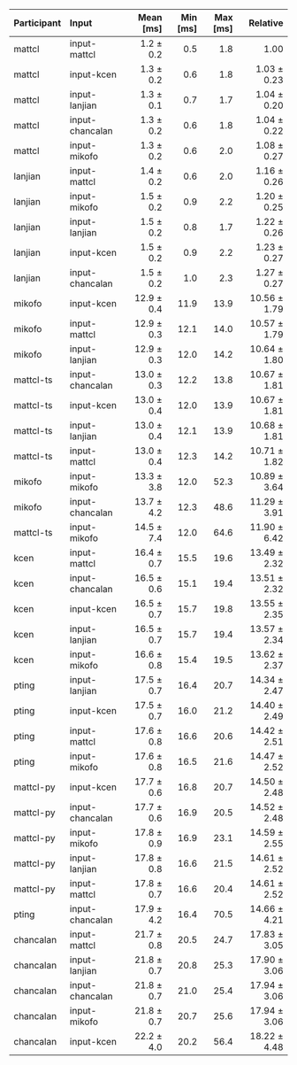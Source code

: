 | Participant | Input | Mean [ms] | Min [ms] | Max [ms] | Relative |
|:---|:---|---:|---:|---:|---:|
| mattcl | input-mattcl | 1.2 ± 0.2 | 0.5 | 1.8 | 1.00 |
| mattcl | input-kcen | 1.3 ± 0.2 | 0.6 | 1.8 | 1.03 ± 0.23 |
| mattcl | input-lanjian | 1.3 ± 0.1 | 0.7 | 1.7 | 1.04 ± 0.20 |
| mattcl | input-chancalan | 1.3 ± 0.2 | 0.6 | 1.8 | 1.04 ± 0.22 |
| mattcl | input-mikofo | 1.3 ± 0.2 | 0.6 | 2.0 | 1.08 ± 0.27 |
| lanjian | input-mattcl | 1.4 ± 0.2 | 0.6 | 2.0 | 1.16 ± 0.26 |
| lanjian | input-mikofo | 1.5 ± 0.2 | 0.9 | 2.2 | 1.20 ± 0.25 |
| lanjian | input-lanjian | 1.5 ± 0.2 | 0.8 | 1.7 | 1.22 ± 0.26 |
| lanjian | input-kcen | 1.5 ± 0.2 | 0.9 | 2.2 | 1.23 ± 0.27 |
| lanjian | input-chancalan | 1.5 ± 0.2 | 1.0 | 2.3 | 1.27 ± 0.27 |
| mikofo | input-kcen | 12.9 ± 0.4 | 11.9 | 13.9 | 10.56 ± 1.79 |
| mikofo | input-mattcl | 12.9 ± 0.3 | 12.1 | 14.0 | 10.57 ± 1.79 |
| mikofo | input-lanjian | 12.9 ± 0.3 | 12.0 | 14.2 | 10.64 ± 1.80 |
| mattcl-ts | input-chancalan | 13.0 ± 0.3 | 12.2 | 13.8 | 10.67 ± 1.81 |
| mattcl-ts | input-kcen | 13.0 ± 0.4 | 12.0 | 13.9 | 10.67 ± 1.81 |
| mattcl-ts | input-lanjian | 13.0 ± 0.4 | 12.1 | 13.9 | 10.68 ± 1.81 |
| mattcl-ts | input-mattcl | 13.0 ± 0.4 | 12.3 | 14.2 | 10.71 ± 1.82 |
| mikofo | input-mikofo | 13.3 ± 3.8 | 12.0 | 52.3 | 10.89 ± 3.64 |
| mikofo | input-chancalan | 13.7 ± 4.2 | 12.3 | 48.6 | 11.29 ± 3.91 |
| mattcl-ts | input-mikofo | 14.5 ± 7.4 | 12.0 | 64.6 | 11.90 ± 6.42 |
| kcen | input-mattcl | 16.4 ± 0.7 | 15.5 | 19.6 | 13.49 ± 2.32 |
| kcen | input-chancalan | 16.5 ± 0.6 | 15.1 | 19.4 | 13.51 ± 2.32 |
| kcen | input-kcen | 16.5 ± 0.7 | 15.7 | 19.8 | 13.55 ± 2.35 |
| kcen | input-lanjian | 16.5 ± 0.7 | 15.7 | 19.4 | 13.57 ± 2.34 |
| kcen | input-mikofo | 16.6 ± 0.8 | 15.4 | 19.5 | 13.62 ± 2.37 |
| pting | input-lanjian | 17.5 ± 0.7 | 16.4 | 20.7 | 14.34 ± 2.47 |
| pting | input-kcen | 17.5 ± 0.7 | 16.0 | 21.2 | 14.40 ± 2.49 |
| pting | input-mattcl | 17.6 ± 0.8 | 16.6 | 20.6 | 14.42 ± 2.51 |
| pting | input-mikofo | 17.6 ± 0.8 | 16.5 | 21.6 | 14.47 ± 2.52 |
| mattcl-py | input-kcen | 17.7 ± 0.6 | 16.8 | 20.7 | 14.50 ± 2.48 |
| mattcl-py | input-chancalan | 17.7 ± 0.6 | 16.9 | 20.5 | 14.52 ± 2.48 |
| mattcl-py | input-mikofo | 17.8 ± 0.9 | 16.9 | 23.1 | 14.59 ± 2.55 |
| mattcl-py | input-lanjian | 17.8 ± 0.8 | 16.6 | 21.5 | 14.61 ± 2.52 |
| mattcl-py | input-mattcl | 17.8 ± 0.7 | 16.6 | 20.4 | 14.61 ± 2.52 |
| pting | input-chancalan | 17.9 ± 4.2 | 16.4 | 70.5 | 14.66 ± 4.21 |
| chancalan | input-mattcl | 21.7 ± 0.8 | 20.5 | 24.7 | 17.83 ± 3.05 |
| chancalan | input-lanjian | 21.8 ± 0.7 | 20.8 | 25.3 | 17.90 ± 3.06 |
| chancalan | input-chancalan | 21.8 ± 0.7 | 21.0 | 25.4 | 17.94 ± 3.06 |
| chancalan | input-mikofo | 21.8 ± 0.7 | 20.7 | 25.6 | 17.94 ± 3.06 |
| chancalan | input-kcen | 22.2 ± 4.0 | 20.2 | 56.4 | 18.22 ± 4.48 |
